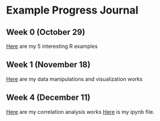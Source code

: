 # Example Progress Journal

## Week 0 (October 29)

[Here](files/example_homework_0.html) are my 5 interesting R examples

## Week 1 (November 18)

[Here](files/homework_1.html)  are my data manipulations and visualization works

## Week 4 (December 11)

[Here](files/homework_2.html)  are my correlation analysis works
[Here](files/homework_2.ipynb) is my ipynb file.